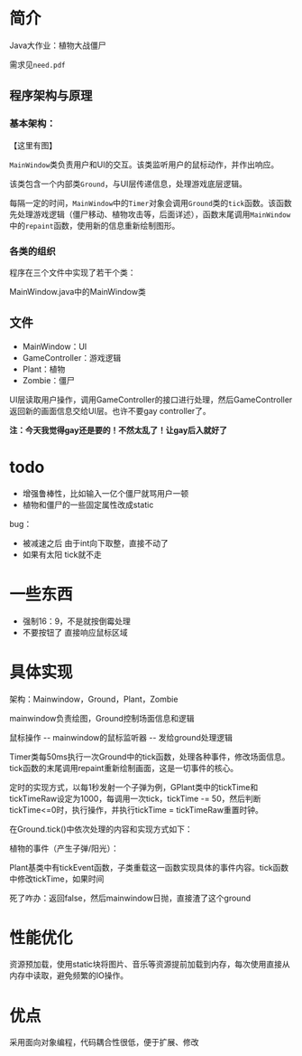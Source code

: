 # 简介

Java大作业：植物大战僵尸

需求见`need.pdf`

## 程序架构与原理

### 基本架构：

【这里有图】

`MainWindow`类负责用户和UI的交互。该类监听用户的鼠标动作，并作出响应。

该类包含一个内部类`Ground`，与UI层传递信息，处理游戏底层逻辑。

每隔一定的时间，`MainWindow`中的`Timer`对象会调用`Ground`类的`tick`函数。该函数先处理游戏逻辑（僵尸移动、植物攻击等，后面详述），函数末尾调用`MainWindow`中的`repaint`函数，使用新的信息重新绘制图形。

### 各类的组织

程序在三个文件中实现了若干个类：

MainWindow.java中的MainWindow类

## 文件

- MainWindow：UI
- GameController：游戏逻辑
- Plant：植物
- Zombie：僵尸

UI层读取用户操作，调用GameController的接口进行处理，然后GameController返回新的画面信息交给UI层。也许不要gay controller了。

**注：今天我觉得gay还是要的！不然太乱了！让gay后入就好了**

# todo

- 增强鲁棒性，比如输入一亿个僵尸就骂用户一顿
- 植物和僵尸的一些固定属性改成static

bug：

- 被减速之后 由于int向下取整，直接不动了
- 如果有太阳 tick就不走

# 一些东西

- 强制16：9，不是就按倒霉处理
- 不要按钮了 直接响应鼠标区域

# 具体实现

架构：Mainwindow，Ground，Plant，Zombie

mainwindow负责绘图，Ground控制场面信息和逻辑

鼠标操作 -- mainwindow的鼠标监听器 -- 发给ground处理逻辑

Timer类每50ms执行一次Ground中的tick函数，处理各种事件，修改场面信息。tick函数的末尾调用repaint重新绘制画面，这是一切事件的核心。

定时的实现方式，以每1秒发射一个子弹为例，GPlant类中的tickTime和tickTimeRaw设定为1000，每调用一次tick，tickTime -= 50，然后判断tickTime<=0时，执行操作，并执行tickTime = tickTimeRaw重置时钟。

在Ground.tick()中依次处理的内容和实现方式如下：

植物的事件（产生子弹/阳光）：

Plant基类中有tickEvent函数，子类重载这一函数实现具体的事件内容。tick函数中修改tickTime，如果时间

死了咋办：返回false，然后mainwindow日抛，直接渣了这个ground

# 性能优化

资源预加载，使用static块将图片、音乐等资源提前加载到内存，每次使用直接从内存中读取，避免频繁的IO操作。

# 优点

采用面向对象编程，代码耦合性很低，便于扩展、修改